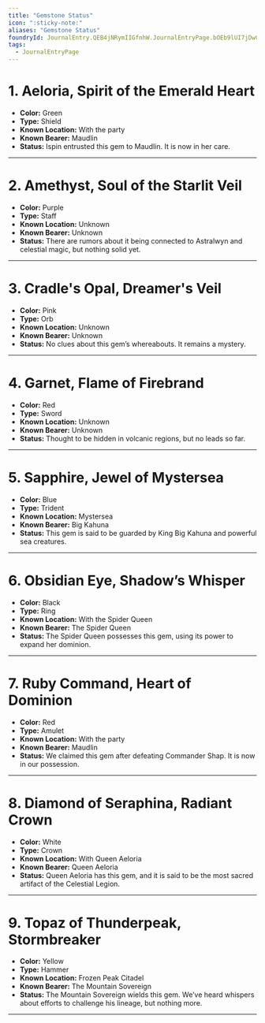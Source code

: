 ```yaml
---
title: "Gemstone Status"
icon: ":sticky-note:"
aliases: "Gemstone Status"
foundryId: JournalEntry.QEB4jNRymIIGfnhW.JournalEntryPage.bOEb9lUI7jDwCDPZ
tags:
  - JournalEntryPage
---
```

# **1\. Aeloria, Spirit of the Emerald Heart**

*   **Color:** Green
*   **Type:** Shield
*   **Known Location:** With the party
*   **Known Bearer:** Maudlin
*   **Status:** Ispin entrusted this gem to Maudlin. It is now in her care.

* * *

# **2\. Amethyst, Soul of the Starlit Veil**

*   **Color:** Purple
*   **Type:** Staff
*   **Known Location:** Unknown
*   **Known Bearer:** Unknown
*   **Status:** There are rumors about it being connected to Astralwyn and celestial magic, but nothing solid yet.

* * *

# **3\. Cradle's Opal, Dreamer's Veil**

*   **Color:** Pink
*   **Type:** Orb
*   **Known Location:** Unknown
*   **Known Bearer:** Unknown
*   **Status:** No clues about this gem’s whereabouts. It remains a mystery.

* * *

# **4\. Garnet, Flame of Firebrand**

*   **Color:** Red
*   **Type:** Sword
*   **Known Location:** Unknown
*   **Known Bearer:** Unknown
*   **Status:** Thought to be hidden in volcanic regions, but no leads so far.

* * *

# **5\. Sapphire, Jewel of Mystersea**

*   **Color:** Blue
*   **Type:** Trident
*   **Known Location:** Mystersea
*   **Known Bearer:** Big Kahuna
*   **Status:** This gem is said to be guarded by King Big Kahuna and powerful sea creatures.

* * *

# **6\. Obsidian Eye, Shadow’s Whisper**

*   **Color:** Black
*   **Type:** Ring
*   **Known Location:** With the Spider Queen
*   **Known Bearer:** The Spider Queen
*   **Status:** The Spider Queen possesses this gem, using its power to expand her dominion.

* * *

# **7\. Ruby Command, Heart of Dominion**

*   **Color:** Red
*   **Type:** Amulet
*   **Known Location:** With the party
*   **Known Bearer:** Maudlin
*   **Status:** We claimed this gem after defeating Commander Shap. It is now in our possession.

* * *

# **8\. Diamond of Seraphina, Radiant Crown**

*   **Color:** White
*   **Type:** Crown
*   **Known Location:** With Queen Aeloria
*   **Known Bearer:** Queen Aeloria
*   **Status:** Queen Aeloria has this gem, and it is said to be the most sacred artifact of the Celestial Legion.

* * *

# **9\. Topaz of Thunderpeak, Stormbreaker**

*   **Color:** Yellow
*   **Type:** Hammer
*   **Known Location:** Frozen Peak Citadel
*   **Known Bearer:** The Mountain Sovereign
*   **Status:** The Mountain Sovereign wields this gem. We’ve heard whispers about efforts to challenge his lineage, but nothing more.

* * *